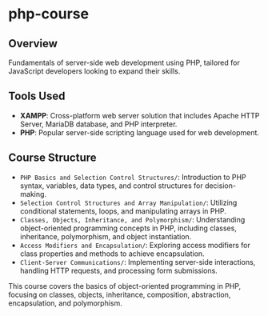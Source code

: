 # php-course

## Overview

Fundamentals of server-side web development using PHP, tailored for JavaScript developers looking to expand their skills.

## Tools Used

- **XAMPP**: Cross-platform web server solution that includes Apache HTTP Server, MariaDB database, and PHP interpreter.
- **PHP**: Popular server-side scripting language used for web development.

## Course Structure

- `PHP Basics and Selection Control Structures/`: Introduction to PHP syntax, variables, data types, and control structures for decision-making.
- `Selection Control Structures and Array Manipulation/`: Utilizing conditional statements, loops, and manipulating arrays in PHP.
- `Classes, Objects, Inheritance, and Polymorphism/`: Understanding object-oriented programming concepts in PHP, including classes, inheritance, polymorphism, and object instantiation.
- `Access Modifiers and Encapsulation/`: Exploring access modifiers for class properties and methods to achieve encapsulation.
- `Client-Server Communications/`: Implementing server-side interactions, handling HTTP requests, and processing form submissions.

This course covers the basics of object-oriented programming in PHP, focusing on classes, objects, inheritance, composition, abstraction, encapsulation, and polymorphism.